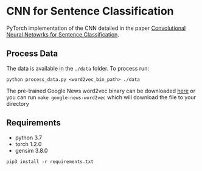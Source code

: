 # CNN for Sentence Classification

PyTorch implementation of the CNN detailed in the paper [Convolutional Neural Netowrks for Sentence Classification](http://arxiv.org/abs/1408.5882).

## Process Data

The data is available in the `./data` folder. To process run:

```
python process_data.py <word2vec_bin_path> ./data
```

The pre-trained Google News word2vec binary can be downloaded [here](https://drive.google.com/file/d/0B7XkCwpI5KDYNlNUTTlSS21pQmM/edit) or you
can run `make google-news-word2vec` which will download the file to your directory

## Requirements

- python 3.7
- torch 1.2.0
- gensim 3.8.0

```
pip3 install -r requirements.txt
```
